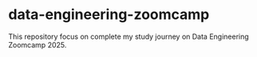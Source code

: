 # data-engineering-zoomcamp
This repository focus on complete my study journey on Data Engineering Zoomcamp 2025.
